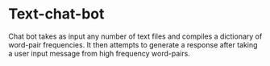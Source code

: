 # Text-chat-bot
Chat bot takes as input any number of text files and compiles a dictionary of word-pair frequencies. It then attempts to generate a response after taking a user input message from high frequency word-pairs.
